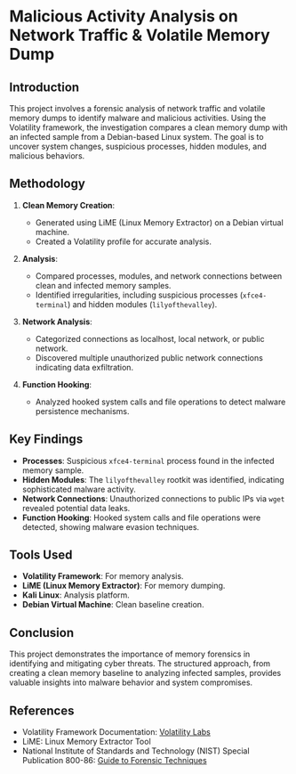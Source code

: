 # Malicious Activity Analysis on Network Traffic & Volatile Memory Dump

## Introduction
This project involves a forensic analysis of network traffic and volatile memory dumps to identify malware and malicious activities. Using the Volatility framework, the investigation compares a clean memory dump with an infected sample from a Debian-based Linux system. The goal is to uncover system changes, suspicious processes, hidden modules, and malicious behaviors.

## Methodology
1. **Clean Memory Creation**: 
   - Generated using LiME (Linux Memory Extractor) on a Debian virtual machine.
   - Created a Volatility profile for accurate analysis.

2. **Analysis**:
   - Compared processes, modules, and network connections between clean and infected memory samples.
   - Identified irregularities, including suspicious processes (`xfce4-terminal`) and hidden modules (`lilyofthevalley`).

3. **Network Analysis**:
   - Categorized connections as localhost, local network, or public network.
   - Discovered multiple unauthorized public network connections indicating data exfiltration.

4. **Function Hooking**:
   - Analyzed hooked system calls and file operations to detect malware persistence mechanisms.

## Key Findings
- **Processes**: Suspicious `xfce4-terminal` process found in the infected memory sample.
- **Hidden Modules**: The `lilyofthevalley` rootkit was identified, indicating sophisticated malware activity.
- **Network Connections**: Unauthorized connections to public IPs via `wget` revealed potential data leaks.
- **Function Hooking**: Hooked system calls and file operations were detected, showing malware evasion techniques.

## Tools Used
- **Volatility Framework**: For memory analysis.
- **LiME (Linux Memory Extractor)**: For memory dumping.
- **Kali Linux**: Analysis platform.
- **Debian Virtual Machine**: Clean baseline creation.

## Conclusion
This project demonstrates the importance of memory forensics in identifying and mitigating cyber threats. The structured approach, from creating a clean memory baseline to analyzing infected samples, provides valuable insights into malware behavior and system compromises.

## References
- Volatility Framework Documentation: [Volatility Labs](https://volatility-labs.blogspot.com/2017/04/volatility-26.html)
- LiME: Linux Memory Extractor Tool
- National Institute of Standards and Technology (NIST) Special Publication 800-86: [Guide to Forensic Techniques](https://nvlpubs.nist.gov/nistpubs/Legacy/SP/nistspecialpublication800-86.pdf)
